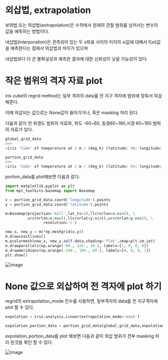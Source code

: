 # 외삽법, extrapolation
보외법 또는 외삽법(extrapolation)은 수학에서 원래의 관찰 범위를 넘어서는 변수의 값을 예측하는 방법이다. 

내삽법(interporation)은 관측되어 있는 두 x좌표 사이의 미지의 xi값에 대해서 f(xi)값을 예측한다는 점에서 외삽법과 차이가 있으며 

내삽법보다 더 큰 불확실성과 예측한 결과에 대한 신뢰성이 낮을 가능성이 있다.


# 작은 범위의 격자 자료 plot

iris cube의 regrid method는 일부 격자의 data를 전 지구 격자에 범위에 맞춰서 외삽해준다. 

이때 외삽되는 값으로는 None값이 들어가거나, 혹은 masking 처리 된다.

다음과 같이 전 위경도 범위의 자료와, 위도 -60~60, 동경60~180,서경 60~180 범위의 자료가 있다.
```python
global_grid_data
>>>
<iris 'Cube' of temperature at 2 m / (deg_k) (latitude: 90; longitude: 144)>

portion_grid_data
>>>
<iris 'Cube' of temperature at 2 m / (deg_k) (latitude: 60; longitude: 95)>
```
portion_data를 plot해보면 다음과 같다. 
```python
import matplotlib.pyplot as plt
from mpl_toolkits.basemap import Basemap

x = portion_grid_data.coord('longitude').points
y = portion_grid_data.coord('latitude').points

m=Basemap(projection='mill',lat_ts=10,llcrnrlon=x.min(), \
          urcrnrlon=x.max(),llcrnrlat=y.min(),urcrnrlat=y.max(), \
                 resolution='c')

new_x, new_y = m(*np.meshgrid(x,y))
m.drawcoastlines()
m.pcolormesh(new_x, new_y,self.data,shading='flat',cmap=plt.cm.jet)
m.drawparallels(np.arange(-90., 120., 30.), labels=[1, 0, 0, 0])
m.drawmeridians(np.arange(-180., 180., 60.), labels=[0, 0, 0, 1])
plt.show()
```
![image](https://user-images.githubusercontent.com/73323188/120096021-25ccc800-c164-11eb-9d52-6cd6a31b17bf.png)

# None 값으로 외삽하여 전 격자에 plot 하기

regrid의 extrapolation_mode 인수를 사용하면, 일부격자의 data를 전 지구격자에 plot 할 수 있다.
```python
expolation = iris.analysis.Linear(extrapolation_mode='mask')

expolation_portion_data = portion_grid_data(global_grid_data,expolation)
```
expolation_portion_data를 plot 해보면 다음과 같이 외삽 범위가 전부 masking 처리 된것을 확인 할 수 있다.

![image](https://user-images.githubusercontent.com/73323188/120096163-d5099f00-c164-11eb-953e-67a36613883f.png)


